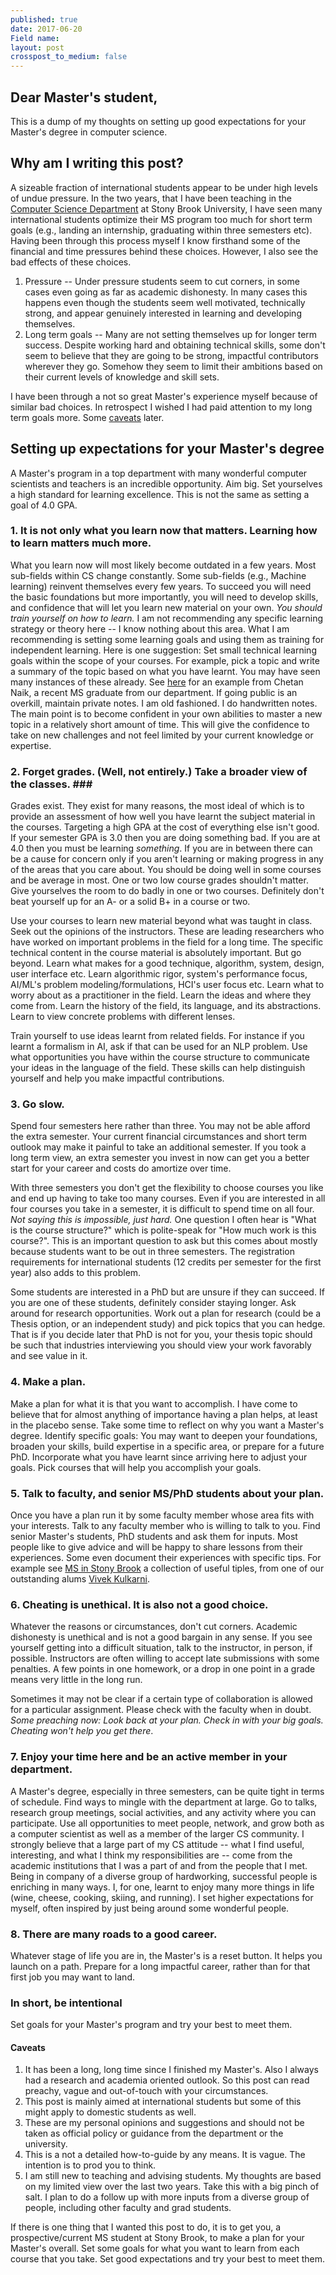 ```yaml
---
published: true
date: 2017-06-20 
Field name: 
layout: post
crosspost_to_medium: false
---
```

## Dear Master&#39;s student, ##

This is a dump of my thoughts on setting up good expectations for your Master&#39;s degree in computer science.

## Why am I writing this post? ##

A sizeable fraction of international students appear to be under high levels of undue pressure. In the two years, that I have been teaching in the <a href="https://www.cs.stonybrook.edu/">Computer Science Department</a> at Stony Brook University, I have seen many international students optimize their MS program too much for short term goals (e.g., landing an internship, graduating within three semesters etc). Having been through this process myself I know firsthand some of the financial and time pressures behind these choices. However, I also see the bad effects of these choices.

1. Pressure -- Under pressure students seem to cut corners, in some cases even going as far as academic dishonesty. In many cases this happens even though the students seem well motivated, technically strong, and appear genuinely interested in learning and developing themselves.
2. Long term goals -- Many are not setting themselves up for longer term success. Despite working hard and obtaining technical skills, some don&#39;t seem to believe that they are going to be strong, impactful contributors wherever they go. Somehow they seem to limit their ambitions based on their current levels of knowledge and skill sets.

I have been through a not so great Master&#39;s experience myself because of similar bad choices. In retrospect I wished I had paid attention to my long term goals more. Some [caveats](#caveats) later.

## Setting up expectations for your Master&#39;s degree ##

A Master&#39;s program in a top department with many wonderful computer scientists and teachers is an incredible opportunity.  Aim big. Set yourselves a high standard for learning excellence. This is not the same as setting a goal of 4.0 GPA.

### 1. It is not only what you learn now that matters. Learning how to learn matters much more. ###

What you learn now will most likely become outdated in a few years. Most sub-fields within CS change constantly. Some sub-fields (e.g., Machine learning) reinvent themselves every few years. To succeed you will need the basic foundations but more importantly, you will need to develop skills, and confidence that will let you learn new material on your own. _You should train yourself on how to learn._ 
I am not recommending any specific learning strategy or theory here -- I know nothing about this area. What I am recommending is setting some learning goals and using them as training for independent learning. Here is one suggestion: Set small technical learning goals within the scope of your courses. For example, pick a topic and write a summary of the topic based on what you have learnt. You may have seen many instances of these already. See <a href="http://chetannaik.github.io/">here</a> for an example from Chetan Naik, a recent MS graduate from our department. If going public is an overkill, maintain private notes. I am old fashioned. I do handwritten notes. The main point is to become confident in your own abilities to master a new topic in a relatively short amount of time. This will give the confidence to take on new challenges and not feel limited by your current knowledge or expertise.

### 2. Forget grades. (Well, not entirely.) Take a broader view of the classes. ### <a name="forget"></a>

Grades exist. They exist for many reasons, the most ideal of which is to provide an assessment of how well you have learnt the subject material in the courses. Targeting a high GPA at the cost of everything else isn&#39;t good. If your semester GPA is 3.0 then you are doing something bad. If you are at 4.0 then you must be learning _something_. If you are in between there can be a cause for concern only if you aren&#39;t learning or making progress in any of the areas that you care about. You should be doing well in some courses and be average in most. One or two low course grades shouldn&#39;t matter. Give yourselves the room to do badly in one or two courses. Definitely don&#39;t beat yourself up for an A- or a solid B+ in a course or two.

Use your courses to learn new material beyond what was taught in class. Seek out the opinions of the instructors. These are leading researchers who have worked on important problems in the field for a long time. The specific technical content in the course material is absolutely important. But go beyond. Learn what makes for a good technique, algorithm, system, design, user interface etc. Learn algorithmic rigor, system&#39;s performance focus, AI/ML&#39;s problem modeling/formulations, HCI&#39;s user focus etc. Learn what to worry about as a practitioner in the field. Learn the ideas and where they come from. Learn the history of the field, its language, and its abstractions. Learn to view concrete problems with different lenses. 

Train yourself to use ideas learnt from related fields. For instance if you learnt a formalism in AI, ask if that can be used for an NLP problem. Use what opportunities you have within the course structure to communicate your ideas in the language of the field. These skills can help distinguish yourself and help you make impactful contributions. 

### 3. Go slow. ###

Spend four semesters here rather than three. You may not be able afford the extra semester. Your current financial circumstances and short term outlook may make it painful to take an additional semester. If you took a long term view, an extra semester you invest in now can get you a better start for your career and costs do amortize over time.

With three semesters you don't get the flexibility to choose courses you like and end up having to take too many courses. Even if you are interested in all four courses you take in a semester, it is difficult to spend time on all four. _Not saying this is impossible, just hard._ One question I often hear is &quot;What is the course structure?&quot; which is polite-speak for &quot;How much work is this course?&quot;. This is an important question to ask but this comes about mostly because students want to be out in three semesters. The registration requirements for international students (12 credits per semester for the first year) also adds to this problem. 

Some students are interested in a PhD but are unsure if they can succeed. If you are one of these students, definitely consider staying longer. Ask around for research opportunities. Work out a plan for research (could be a Thesis option, or an independent study) and pick topics that you can hedge. That is if you decide later that PhD is not for you, your thesis topic should be such that industries interviewing you should view your work favorably and see value in it.

### 4. Make a plan. ###

Make a plan for what it is that you want to accomplish. I have come to believe that for almost anything of importance having a plan helps, at least in the placebo sense. Take some time to reflect on why you want a Master's degree. Identify specific goals: You may want to deepen your foundations, broaden your skills, build expertise in a specific area, or prepare for a future PhD. 
Incorporate what you have learnt since arriving here to adjust your goals. Pick courses that will help you accomplish your goals. 

### 5. Talk to faculty, and senior MS/PhD students about your plan. ###

Once you have a plan run it by some faculty member whose area fits with your interests. Talk to any faculty member who is willing to talk to you. Find senior Master&#39;s students, PhD students and ask them for inputs. Most people like to give advice and will be happy to share lessons from their experiences. Some even document their experiences with specific tips. For example see <a href="https://medium.com/@viveksck/acing-your-masters-at-stony-brook-8d4b92cc49fc">MS in Stony Brook</a> a collection of useful tiples, from one of our outstanding alums <a href="http://viveksck.github.io/">Vivek Kulkarni</a>. 

### 6. Cheating is unethical. It is also not a good choice. ###

Whatever the reasons or circumstances, don&#39;t cut corners. Academic dishonesty is unethical and is not a good bargain in any sense. If you see yourself getting into a difficult situation, talk to the instructor, in person, if possible. Instructors are often willing to accept late submissions with some penalties. A few points in one homework, or a drop in one point in a grade means very little in the long run.

Sometimes it may not be clear if a certain type of collaboration is allowed for a particular assignment. Please check with the faculty when in doubt. _Some preaching now:  Look back at your plan. Check in with your big goals. Cheating won't help you get there_. 

### 7. Enjoy your time here and be an active member in your department. ###

A Master&#39;s degree, especially in three semesters, can be quite tight in terms of schedule. Find ways to mingle with the department at large. Go to talks, research group meetings, social activities, and any activity where you can participate. Use all opportunities to meet people, network, and grow both as a computer scientist as well as a member of the larger CS community. I strongly believe that a large part of my CS attitude -- what I find useful, interesting, and what I think my responsibilities are -- come from the academic institutions that I was a part of and from the people that I met. Being in company of a diverse group of hardworking, successful people is enriching in many ways. I, for one, learnt to enjoy many more things in life (wine, cheese, cooking, skiing, and running). I set higher expectations for myself, often inspired by just being around some wonderful people.

### 8. There are many roads to a good career. ###

Whatever stage of life you are in, the Master&#39;s is a reset button. It helps you launch on a path. Prepare for a long impactful career, rather than for that first job you may want to land.

### In short, be intentional ###

Set goals for your Master&#39;s program and try your best to meet them.

#### Caveats #### 
<a name="caveats"></a>

1. It has been a long, long time since I finished my Master&#39;s. Also I always had a research and academia oriented outlook. So this post can read preachy, vague and out-of-touch with your circumstances. 
2. This post is mainly aimed at international students but some of this might apply to domestic students as well.
3. These are my personal opinions and suggestions and should not be taken as official policy or guidance from the department or the university.
4. This is a not a detailed how-to-guide by any means. It is vague. The intention is to prod you to think.
5. I am still new to teaching and advising students. My thoughts are based on my limited view over the last two years. Take this with a big pinch of salt. I plan to do a follow up with more inputs from a diverse group of people, including other faculty and grad students.

If there is one thing that I wanted this post to do, it is to get you, a prospective/current MS student at Stony Brook, to make a plan for your Master&#39;s overall. Set some goals for what you want to learn from each course that you take. Set good expectations and try your best to meet them.
